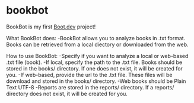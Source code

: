 # bookbot

BookBot is my first [Boot.dev](https://www.boot.dev) project!

What BookBot does: 
-BookBot allows you to analyze books in .txt format. Books can be retrieved from a local diectory or downloaded from the web. 

How to use BookBot: 
-Specify if you want to analyze a local or web-based .txt file (book). 
-If local, specify the path to the .txt file. Books should be stored in the books/ directory. If one does not exist, it will be created for you.
-If web-based, provide the url to the .txt file. These files will be download and stored in the books/ directory.
-Web books should be Plain Text UTF-8
-Reports are stored in the reports/ directory. If a reports/ directory does not exist, it will be created for you.